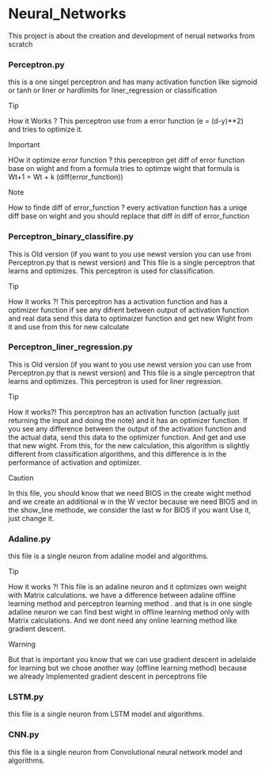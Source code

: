 # Neural_Networks
This project is about the creation and development of nerual networks from scratch

### Perceptron.py
this is a one singel perceptron and has many activation function like sigmoid or tanh or liner or hardlimits for liner_regression or classification 

> [!TIP]
> How it Works ? This perceptron use from a error function (e = (d-y)**2) and tries to optimize it.

> [!IMPORTANT]
> HOw it optimize error function ? this perceptron get diff of error function base on wight and from a formula tries to optimze wight that formula is Wt+1 = Wt + k (diff(error_function))

>[!note]
>How to finde diff of error_function ? every activation function has a uniqe diff base on wight and you should replace that diff in diff of error_function

### Perceptron_binary_classifire.py
This is Old version (if you want to you use newst version you can use from Perceptron.py that is newst version) and This file is a single perceptron that learns and optimizes.
This perceptron is used for classification.

> [!TIP]
> How it works ?! This perceptron has a activation function and has a optimizer function if see any difrent between output of activation function and real data send this data to optimaizer function and get new Wight from it and use from this for new calculate

### Perceptron_liner_regression.py
This is Old version (if you want to you use newst version you can use from Perceptron.py that is newst version) and This file is a single perceptron that learns and optimizes.
This perceptron is used for liner regression.

> [!TIP]
> How it works?! This perceptron has an activation function (actually just returning the input and doing the note) and it has an optimizer function. If you see any difference between the output of the activation function and the actual data, send this data to the optimizer function. And get and use that new wight. From this, for the new calculation, this algorithm is slightly different from classification algorithms, and this difference is in the performance of activation and optimizer.

> [!CAUTION]
> In this file, you should know that we need BIOS in the create wight method and we create an additional w in the W vector because we need BIOS and in the show_line methode, we consider the last w for BIOS if you want Use it, just change it.

### Adaline.py
this file is a single neuron from adaline model and algorithms.

> [!TIP]
>  How it works ?! This file is an adaline neuron and it optimizes own weight with Matrix calculations. we have a difference between adaline offline learning method and perceptron learning method . and that is in one single adaline neuron we can find best wight in offline learning method only with Matrix calculations. And we dont need any online learning method like gradient descent.

> [!WARNING]
> But that is important you know that we can use gradient descent in adelaide for learning but we chose another way (offline learning method) because we already Implemented gradient descent in perceptrons file

### LSTM.py
this file is a single neuron from LSTM model and algorithms.

### CNN.py
this file is a single neuron from Convolutional neural network model and algorithms.

